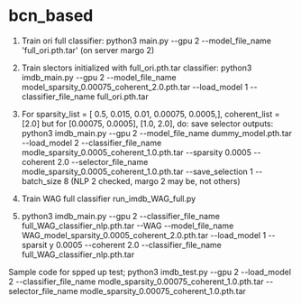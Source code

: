 # bcn_based

1) Train ori full classifier: python3 main.py --gpu 2 --model_file_name 'full_ori.pth.tar' (on server margo 2)
2) Train slectors initialized with full_ori.pth.tar classifier: python3 imdb_main.py --gpu 2 --model_file_name model_sparsity_0.00075_coherent_2.0.pth.tar --load_model 1 --classifier_file_name full_ori.pth.tar

 3) For sparsity_list  =  [ 0.5,  0.015, 0.01, 0.00075, 0.0005,], coherent_list = [2.0] but for [0.00075, 0.0005], [1.0, 2.0], do: save selector outputs: python3 imdb_main.py --gpu 2 --model_file_name dummy_model.pth.tar --load_model 2 --classifier_file_name modle_sparsity_0.0005_coherent_1.0.pth.tar --sparsity 0.0005 --coherent 2.0
 --selector_file_name modle_sparsity_0.0005_coherent_1.0.pth.tar --save_selection 1 --batch_size 8 (NLP 2 checked, margo 2 may be, not others)

 4) Train WAG full classifier run_imdb_WAG_full.py
 
 5) python3 imdb_main.py --gpu 2 --classifier_file_name full_WAG_classifier_nlp.pth.tar --WAG  --model_file_name WAG_model_sparsity_0.0005_coherent_2.0.pth.tar --load_model 1 --sparsit
y 0.0005 --coherent 2.0 --classifier_file_name full_WAG_classifier_nlp.pth.tar

 
 
 Sample code for spped up test; python3 imdb_test.py --gpu 2 --load_model 2 --classifier_file_name modle_sparsity_0.00075_coherent_1.0.pth.tar --selector_file_name modle_sparsity_0.00075_coherent_1.0.pth.tar






